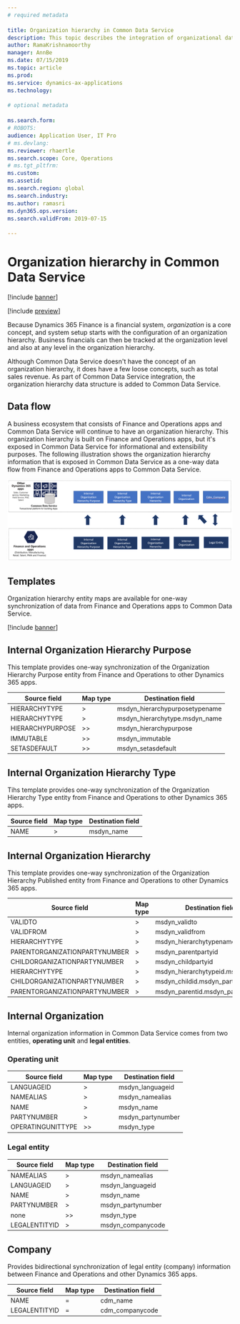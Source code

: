 ```yaml
---
# required metadata

title: Organization hierarchy in Common Data Service
description: This topic describes the integration of organizational data between Finance and Operations apps and Common Data Service.
author: RamaKrishnamoorthy 
manager: AnnBe
ms.date: 07/15/2019
ms.topic: article
ms.prod: 
ms.service: dynamics-ax-applications
ms.technology: 

# optional metadata

ms.search.form: 
# ROBOTS: 
audience: Application User, IT Pro
# ms.devlang: 
ms.reviewer: rhaertle
ms.search.scope: Core, Operations
# ms.tgt_pltfrm: 
ms.custom: 
ms.assetid: 
ms.search.region: global
ms.search.industry: 
ms.author: ramasri
ms.dyn365.ops.version: 
ms.search.validFrom: 2019-07-15

---
```


# Organization hierarchy in Common Data Service

[!include [banner](../includes/banner.md)]

[!include [preview](../includes/preview-banner.md)]

Because Dynamics 365 Finance is a financial system, *organization* is a core concept, and system setup starts with the configuration of an organization hierarchy. Business financials can then be tracked at the organization level and also at any level in the organization hierarchy.

Although Common Data Service doesn't have the concept of an organization hierarchy, it does have a few loose concepts, such as total sales revenue. As part of Common Data Service integration, the organization hierarchy data structure is added to Common Data Service.

## Data flow

A business ecosystem that consists of Finance and Operations apps and Common Data Service will continue to have an organization hierarchy. This organization hierarchy is built on Finance and Operations apps, but it's exposed in Common Data Service for informational and extensibility purposes. The following illustration shows the organization hierarchy information that is exposed in Common Data Service as a one-way data flow from Finance and Operations apps to Common Data Service.

![Architecture image](media/dual-write-data-flow.png)

## Templates

Organization hierarchy entity maps are available for one-way synchronization of data from Finance and Operations apps to Common Data Service.

[!include [banner](../includes/dual-write-symbols.md)]

## Internal Organization Hierarchy Purpose

This template provides one-way synchronization of the Organization Hierarchy Purpose entity from Finance and Operations to other Dynamics 365 apps.

<!-- ![architecture image](media/dual-write-purpose.png) -->

Source field | Map type | Destination field
---|---|---
HIERARCHYTYPE | \> | msdyn\_hierarchypurposetypename
HIERARCHYTYPE | \> | msdyn\_hierarchytype.msdyn\_name
HIERARCHYPURPOSE | \>\> | msdyn\_hierarchypurpose
IMMUTABLE | \>\> | msdyn\_immutable
SETASDEFAULT | \>\> | msdyn\_setasdefault

## Internal Organization Hierarchy Type

Tihs template provides one-way synchronization of the Organization Hierarchy Type entity from Finance and Operations to other Dynamics 365 apps.

<!-- ![architecture image](media/dual-write-type.png) -->

Source field | Map type | Destination field
---|---|---
NAME | \> | msdyn\_name

## Internal Organization Hierarchy

This template provides one-way synchronization of the Organization Hierarchy Published entity from Finance and Operations to other Dynamics 365 apps.

<!-- ![architecture image](media/dual-write-organization.png) -->

Source field | Map type | Destination field
---|---|---
VALIDTO | \> | msdyn\_validto
VALIDFROM | \> | msdyn\_validfrom
HIERARCHYTYPE | \> | msdyn\_hierarchytypename
PARENTORGANIZATIONPARTYNUMBER | \> | msdyn\_parentpartyid
CHILDORGANIZATIONPARTYNUMBER | \> | msdyn\_childpartyid
HIERARCHYTYPE | \> | msdyn\_hierarchytypeid.msdyn\_name
CHILDORGANIZATIONPARTYNUMBER | \> | msdyn\_childid.msdyn\_partynumber
PARENTORGANIZATIONPARTYNUMBER | \> | msdyn\_parentid.msdyn\_partynumber

## Internal Organization

Internal organization information in Common Data Service comes from two entities, **operating unit** and **legal entities**.

<!-- ![architecture image](media/dual-write-operating-unit.png) -->

<!-- ![architecture image](media/dual-write-legal-entities.png) -->

### Operating unit

Source field | Map type | Destination field
---|---|---
LANGUAGEID | \> | msdyn\_languageid
NAMEALIAS | \> | msdyn\_namealias
NAME | \> | msdyn\_name
PARTYNUMBER | \> | msdyn\_partynumber
OPERATINGUNITTYPE | \>\> | msdyn\_type

### Legal entity

Source field | Map type | Destination field
---|---|---
NAMEALIAS | \> | msdyn\_namealias
LANGUAGEID | \> | msdyn\_languageid
NAME | \> | msdyn\_name
PARTYNUMBER | \> | msdyn\_partynumber
none | \>\> | msdyn\_type
LEGALENTITYID | \> | msdyn\_companycode

## Company

Provides bidirectional synchronization of legal entity (company) information between Finance and Operations and other Dynamics 365 apps.

<!-- ![architecture image](media/dual-write-company.png) -->

Source field | Map type | Destination field
---|---|---
NAME | = | cdm\_name
LEGALENTITYID | = | cdm\_companycode
